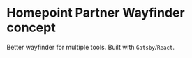 # Homepoint Partner Wayfinder concept

Better wayfinder for multiple tools. Built with `Gatsby`/`React`.
